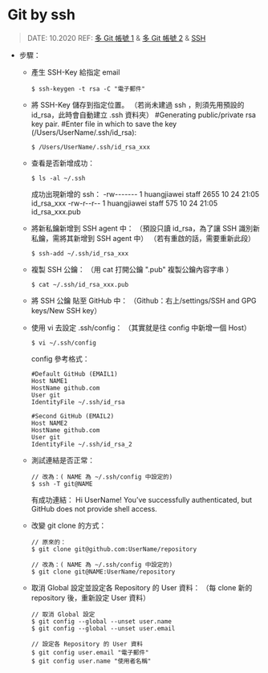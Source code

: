 # Git by ssh

> DATE: 10.2020
> REF: [多 Git 帳號 1](https://medium.com/@hyWang/%E5%A6%82%E4%BD%95%E5%9C%A8%E4%B8%80%E5%8F%B0%E9%9B%BB%E8%85%A6%E4%BD%BF%E7%94%A8%E5%A4%9A%E5%80%8Bgit%E5%B8%B3%E8%99%9F-907c8eadbabf) & [多 Git 帳號 2](https://www.itread01.com/content/1549692930.html) & [SSH](https://jennycodes.me/posts/security-ssh)

- 步驟：

  - 產生 SSH-Key 給指定 email

    ```
    $ ssh-keygen -t rsa -C "電子郵件"
    ```

  - 將 SSH-Key 儲存到指定位置。
    （若尚未建過 ssh ，則須先用預設的 id_rsa，此時會自動建立 .ssh 資料夾）
    #Generating public/private rsa key pair.
    #Enter file in which to save the key (/Users/UserName/.ssh/id_rsa):

    ```
    $ /Users/UserName/.ssh/id_rsa_xxx
    ```

  - 查看是否新增成功：

    ```
    $ ls -al ~/.ssh
    ```

    成功出現新增的 ssh：
    -rw------- 1 huangjiawei staff 2655 10 24 21:05 id_rsa_xxx
    -rw-r--r-- 1 huangjiawei staff 575 10 24 21:05 id_rsa_xxx.pub

  - 將新私鑰新增到 SSH agent 中：
    （預設只讀 id_rsa，為了讓 SSH 識別新私鑰，需將其新增到 SSH agent 中）
    （若有重啟的話，需要重新此段）

    ```
    $ ssh-add ~/.ssh/id_rsa_xxx
    ```

  - 複製 SSH 公鑰：
    （用 cat 打開公鑰 ".pub" 複製公鑰內容字串 ）

    ```
    $ cat ~/.ssh/id_rsa_xxx.pub
    ```

  - 將 SSH 公鑰 貼至 GitHub 中：
    （Github：右上/settings/SSH and GPG keys/New SSH key）

  - 使用 vi 去設定 .ssh/config：
    （其實就是往 config 中新增一個 Host）

    ```
    $ vi ~/.ssh/config
    ```

    config 參考格式：

    ```
    #Default GitHub (EMAIL1)
    Host NAME1
    HostName github.com
    User git
    IdentityFile ~/.ssh/id_rsa

    #Second GitHub (EMAIL2)
    Host NAME2
    HostName github.com
    User git
    IdentityFile ~/.ssh/id_rsa_2
    ```

  - 測試連結是否正常：

    ```
    // 改為：( NAME 為 ~/.ssh/config 中設定的)
    $ ssh -T git@NAME
    ```

    有成功連結：
    Hi UserName! You’ve successfully authenticated, but GitHub does not provide shell access.

  - 改變 git clone 的方式：

    ```
    // 原來的：
    $ git clone git@github.com:UserName/repository

    // 改為：( NAME 為 ~/.ssh/config 中設定的)
    $ git clone git@NAME:UserName/repository
    ```

  - 取消 Global 設定並設定各 Repository 的 User 資料：
    （每 clone 新的 repository 後，重新設定 User 資料）

    ```
    // 取消 Global 設定
    $ git config --global --unset user.name
    $ git config --global --unset user.email

    // 設定各 Repository 的 User 資料
    $ git config user.email "電子郵件"
    $ git config user.name "使用者名稱"
    ```
